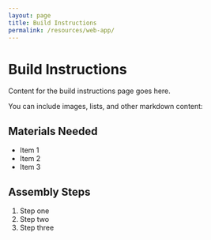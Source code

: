 ```yaml
---
layout: page
title: Build Instructions
permalink: /resources/web-app/
---
```


# Build Instructions

Content for the build instructions page goes here.

You can include images, lists, and other markdown content:

## Materials Needed
- Item 1
- Item 2
- Item 3

## Assembly Steps
1. Step one
2. Step two
3. Step three
